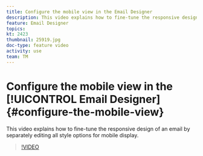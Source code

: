 ```yaml
---
title: Configure the mobile view in the Email Designer
description: This video explains how to fine-tune the responsive design of an email in Adobe Campaign Standard (ACS) by separately editing all style options for mobile display.
feature: Email Designer 
topics: 
kt: 2423
thumbnail: 25919.jpg
doc-type: feature video
activity: use
team: TM
---
```


# Configure the mobile view in the [!UICONTROL Email Designer] {#configure-the-mobile-view}

This video explains how to fine-tune the responsive design of an email by separately editing all style options for mobile display.

>[!VIDEO](https://video.tv.adobe.com/v/25919?quality=12)
